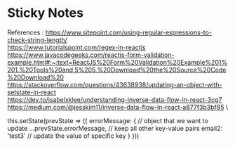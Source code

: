 # Sticky Notes

References :
https://www.sitepoint.com/using-regular-expressions-to-check-string-length/ \
https://www.tutorialspoint.com/regex-in-reactjs \
https://www.javacodegeeks.com/reactjs-form-validation-example.html#:~:text=ReactJS%20Form%20Validation%20Example%201%201.%20Tools%20and,5%205.%20Download%20the%20Source%20Code%20Download%20 \
https://stackoverflow.com/questions/43638938/updating-an-object-with-setstate-in-react \
https://dev.to/isabelxklee/understanding-inverse-data-flow-in-react-3cg7 \
https://medium.com/@jesskim11/inverse-data-flow-in-react-a877f3b3bf85 \

this.setState(prevState => ({
    errorMessage: {                   // object that we want to update
        ...prevState.errorMessage,    // keep all other key-value pairs
        email2: 'test3'       // update the value of specific key
    }
}))